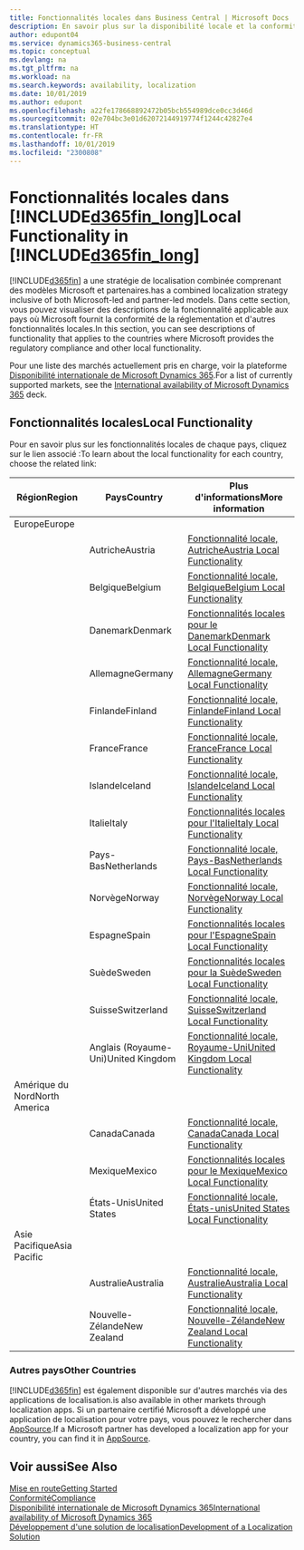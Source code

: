 ```yaml
---
title: Fonctionnalités locales dans Business Central | Microsoft Docs
description: En savoir plus sur la disponibilité locale et la conformité de la réglementation de Dynamics 365 Business Central.
author: edupont04
ms.service: dynamics365-business-central
ms.topic: conceptual
ms.devlang: na
ms.tgt_pltfrm: na
ms.workload: na
ms.search.keywords: availability, localization
ms.date: 10/01/2019
ms.author: edupont
ms.openlocfilehash: a22fe178668892472b05bcb554989dce0cc3d46d
ms.sourcegitcommit: 02e704bc3e01d62072144919774f1244c42827e4
ms.translationtype: HT
ms.contentlocale: fr-FR
ms.lasthandoff: 10/01/2019
ms.locfileid: "2300808"
---
```

# <a name="local-functionality-in-included365fin_longincludesd365fin_long_mdmd"></a><span data-ttu-id="34230-103">Fonctionnalités locales dans [!INCLUDE[d365fin_long](includes/d365fin_long_md.md)]</span><span class="sxs-lookup"><span data-stu-id="34230-103">Local Functionality in [!INCLUDE[d365fin_long](includes/d365fin_long_md.md)]</span></span>
[!INCLUDE[d365fin](includes/d365fin_md.md)] <span data-ttu-id="34230-104">a une stratégie de localisation combinée comprenant des modèles Microsoft et partenaires.</span><span class="sxs-lookup"><span data-stu-id="34230-104">has a combined localization strategy inclusive of both Microsoft-led and partner-led models.</span></span> <span data-ttu-id="34230-105">Dans cette section, vous pouvez visualiser des descriptions de la fonctionnalité applicable aux pays où Microsoft fournit la conformité de la réglementation et d'autres fonctionnalités locales.</span><span class="sxs-lookup"><span data-stu-id="34230-105">In this section, you can see descriptions of functionality that applies to the countries where Microsoft provides the regulatory compliance and other local functionality.</span></span>  

<span data-ttu-id="34230-106">Pour une liste des marchés actuellement pris en charge, voir la plateforme [Disponibilité internationale de Microsoft Dynamics 365](https://docs.microsoft.com/en-us/dynamics365/get-started/availability).</span><span class="sxs-lookup"><span data-stu-id="34230-106">For a list of currently supported markets, see the [International availability of Microsoft Dynamics 365](https://docs.microsoft.com/en-us/dynamics365/get-started/availability) deck.</span></span>  

## <a name="local-functionality"></a><span data-ttu-id="34230-107">Fonctionnalités locales</span><span class="sxs-lookup"><span data-stu-id="34230-107">Local Functionality</span></span>
<span data-ttu-id="34230-108">Pour en savoir plus sur les fonctionnalités locales de chaque pays, cliquez sur le lien associé :</span><span class="sxs-lookup"><span data-stu-id="34230-108">To learn about the local functionality for each country, choose the related link:</span></span>

| <span data-ttu-id="34230-109">Région</span><span class="sxs-lookup"><span data-stu-id="34230-109">Region</span></span> | <span data-ttu-id="34230-110">Pays</span><span class="sxs-lookup"><span data-stu-id="34230-110">Country</span></span> | <span data-ttu-id="34230-111">Plus d'informations</span><span class="sxs-lookup"><span data-stu-id="34230-111">More information</span></span> |
| --- | --- |--- |
| <span data-ttu-id="34230-112">Europe</span><span class="sxs-lookup"><span data-stu-id="34230-112">Europe</span></span> |  | |
|        | <span data-ttu-id="34230-113">Autriche</span><span class="sxs-lookup"><span data-stu-id="34230-113">Austria</span></span> | [<span data-ttu-id="34230-114">Fonctionnalité locale, Autriche</span><span class="sxs-lookup"><span data-stu-id="34230-114">Austria Local Functionality</span></span>](localfunctionality/austria/austria-local-functionality.md) |
|        | <span data-ttu-id="34230-115">Belgique</span><span class="sxs-lookup"><span data-stu-id="34230-115">Belgium</span></span> |  [<span data-ttu-id="34230-116">Fonctionnalité locale, Belgique</span><span class="sxs-lookup"><span data-stu-id="34230-116">Belgium Local Functionality</span></span>](localfunctionality/belgium/belgium-local-functionality.md) |
|        | <span data-ttu-id="34230-117">Danemark</span><span class="sxs-lookup"><span data-stu-id="34230-117">Denmark</span></span> | [<span data-ttu-id="34230-118">Fonctionnalités locales pour le Danemark</span><span class="sxs-lookup"><span data-stu-id="34230-118">Denmark Local Functionality</span></span>](localfunctionality/denmark/denmark-local-functionality.md) |
|        | <span data-ttu-id="34230-119">Allemagne</span><span class="sxs-lookup"><span data-stu-id="34230-119">Germany</span></span> | [<span data-ttu-id="34230-120">Fonctionnalité locale, Allemagne</span><span class="sxs-lookup"><span data-stu-id="34230-120">Germany Local Functionality</span></span>](localfunctionality/germany/germany-local-functionality.md) |
|        | <span data-ttu-id="34230-121">Finlande</span><span class="sxs-lookup"><span data-stu-id="34230-121">Finland</span></span> | [<span data-ttu-id="34230-122">Fonctionnalité locale, Finlande</span><span class="sxs-lookup"><span data-stu-id="34230-122">Finland Local Functionality</span></span>](localfunctionality/finland/finland-local-functionality.md) |
|        | <span data-ttu-id="34230-123">France</span><span class="sxs-lookup"><span data-stu-id="34230-123">France</span></span> | [<span data-ttu-id="34230-124">Fonctionnalité locale, France</span><span class="sxs-lookup"><span data-stu-id="34230-124">France Local Functionality</span></span>](localfunctionality/france/france-local-functionality.md) |
|        | <span data-ttu-id="34230-125">Islande</span><span class="sxs-lookup"><span data-stu-id="34230-125">Iceland</span></span> | [<span data-ttu-id="34230-126">Fonctionnalité locale, Islande</span><span class="sxs-lookup"><span data-stu-id="34230-126">Iceland Local Functionality</span></span>](localfunctionality/iceland/iceland-local-functionality.md) |
|        | <span data-ttu-id="34230-127">Italie</span><span class="sxs-lookup"><span data-stu-id="34230-127">Italy</span></span> | [<span data-ttu-id="34230-128">Fonctionnalités locales pour l'Italie</span><span class="sxs-lookup"><span data-stu-id="34230-128">Italy Local Functionality</span></span>](localfunctionality/italy/italy-local-functionality.md) |
|        | <span data-ttu-id="34230-129">Pays-Bas</span><span class="sxs-lookup"><span data-stu-id="34230-129">Netherlands</span></span> | [<span data-ttu-id="34230-130">Fonctionnalité locale, Pays-Bas</span><span class="sxs-lookup"><span data-stu-id="34230-130">Netherlands Local Functionality</span></span>](localfunctionality/netherlands/netherlands-local-functionality.md) |
|        | <span data-ttu-id="34230-131">Norvège</span><span class="sxs-lookup"><span data-stu-id="34230-131">Norway</span></span> | [<span data-ttu-id="34230-132">Fonctionnalité locale, Norvège</span><span class="sxs-lookup"><span data-stu-id="34230-132">Norway Local Functionality</span></span>](localfunctionality/norway/norway-local-functionality.md) |
|        | <span data-ttu-id="34230-133">Espagne</span><span class="sxs-lookup"><span data-stu-id="34230-133">Spain</span></span> | [<span data-ttu-id="34230-134">Fonctionnalités locales pour l'Espagne</span><span class="sxs-lookup"><span data-stu-id="34230-134">Spain Local Functionality</span></span>](localfunctionality/spain/spain-local-functionality.md) |
|        | <span data-ttu-id="34230-135">Suède</span><span class="sxs-lookup"><span data-stu-id="34230-135">Sweden</span></span> | [<span data-ttu-id="34230-136">Fonctionnalités locales pour la Suède</span><span class="sxs-lookup"><span data-stu-id="34230-136">Sweden Local Functionality</span></span>](localfunctionality/sweden/sweden-local-functionality.md) |
|        | <span data-ttu-id="34230-137">Suisse</span><span class="sxs-lookup"><span data-stu-id="34230-137">Switzerland</span></span> | [<span data-ttu-id="34230-138">Fonctionnalité locale, Suisse</span><span class="sxs-lookup"><span data-stu-id="34230-138">Switzerland Local Functionality</span></span>](localfunctionality/switzerland/switzerland-local-functionality.md) |
|        | <span data-ttu-id="34230-139">Anglais (Royaume-Uni)</span><span class="sxs-lookup"><span data-stu-id="34230-139">United Kingdom</span></span> | [<span data-ttu-id="34230-140">Fonctionnalité locale, Royaume-Uni</span><span class="sxs-lookup"><span data-stu-id="34230-140">United Kingdom Local Functionality</span></span>](localfunctionality/unitedkingdom/united-kingdom-local-functionality.md) |
| <span data-ttu-id="34230-141">Amérique du Nord</span><span class="sxs-lookup"><span data-stu-id="34230-141">North America</span></span> |       |  |
|        | <span data-ttu-id="34230-142">Canada</span><span class="sxs-lookup"><span data-stu-id="34230-142">Canada</span></span>|[<span data-ttu-id="34230-143">Fonctionnalité locale, Canada</span><span class="sxs-lookup"><span data-stu-id="34230-143">Canada Local Functionality</span></span>](localfunctionality/canada/canada-local-functionality.md) |
|        | <span data-ttu-id="34230-144">Mexique</span><span class="sxs-lookup"><span data-stu-id="34230-144">Mexico</span></span> | [<span data-ttu-id="34230-145">Fonctionnalités locales pour le Mexique</span><span class="sxs-lookup"><span data-stu-id="34230-145">Mexico Local Functionality</span></span>](localfunctionality/mexico/mexico-local-functionality.md) |
|        | <span data-ttu-id="34230-146">États-Unis</span><span class="sxs-lookup"><span data-stu-id="34230-146">United States</span></span>|[<span data-ttu-id="34230-147">Fonctionnalité locale, États-unis</span><span class="sxs-lookup"><span data-stu-id="34230-147">United States Local Functionality</span></span>](localfunctionality/unitedstates/united-states-local-functionality.md) |
| <span data-ttu-id="34230-148">Asie Pacifique</span><span class="sxs-lookup"><span data-stu-id="34230-148">Asia Pacific</span></span> |       |  |
|        | <span data-ttu-id="34230-149">Australie</span><span class="sxs-lookup"><span data-stu-id="34230-149">Australia</span></span> | [<span data-ttu-id="34230-150">Fonctionnalité locale, Australie</span><span class="sxs-lookup"><span data-stu-id="34230-150">Australia Local Functionality</span></span>](localfunctionality/australia/australia-local-functionality.md) |
|        | <span data-ttu-id="34230-151">Nouvelle-Zélande</span><span class="sxs-lookup"><span data-stu-id="34230-151">New Zealand</span></span> | [<span data-ttu-id="34230-152">Fonctionnalité locale, Nouvelle-Zélande</span><span class="sxs-lookup"><span data-stu-id="34230-152">New Zealand Local Functionality</span></span>](localfunctionality/newzealand/new-zealand-local-functionality.md) |

### <a name="other-countries"></a><span data-ttu-id="34230-153">Autres pays</span><span class="sxs-lookup"><span data-stu-id="34230-153">Other Countries</span></span>
[!INCLUDE[d365fin](includes/d365fin_md.md)] <span data-ttu-id="34230-154">est également disponible sur d'autres marchés via des applications de localisation.</span><span class="sxs-lookup"><span data-stu-id="34230-154">is also available in other markets through localization apps.</span></span> <span data-ttu-id="34230-155">Si un partenaire certifié Microsoft a développé une application de localisation pour votre pays, vous pouvez le rechercher dans [AppSource](https://appsource.microsoft.com/en-us/product/dynamics-365-business-central/).</span><span class="sxs-lookup"><span data-stu-id="34230-155">If a Microsoft partner has developed a localization app for your country, you can find it in [AppSource](https://appsource.microsoft.com/en-us/product/dynamics-365-business-central/).</span></span>

## <a name="see-also"></a><span data-ttu-id="34230-156">Voir aussi</span><span class="sxs-lookup"><span data-stu-id="34230-156">See Also</span></span>
[<span data-ttu-id="34230-157">Mise en route</span><span class="sxs-lookup"><span data-stu-id="34230-157">Getting Started</span></span>](product-get-started.md)  
[<span data-ttu-id="34230-158">Conformité</span><span class="sxs-lookup"><span data-stu-id="34230-158">Compliance</span></span>](compliance/compliance-overview.md)  
[<span data-ttu-id="34230-159">Disponibilité internationale de Microsoft Dynamics 365</span><span class="sxs-lookup"><span data-stu-id="34230-159">International availability of Microsoft Dynamics 365</span></span>](https://docs.microsoft.com/en-us/dynamics365/get-started/availability)  
[<span data-ttu-id="34230-160">Développement d'une solution de localisation</span><span class="sxs-lookup"><span data-stu-id="34230-160">Development of a Localization Solution</span></span>](/dynamics365/business-central/dev-itpro/developer/readiness/readiness-develop-localization)  
